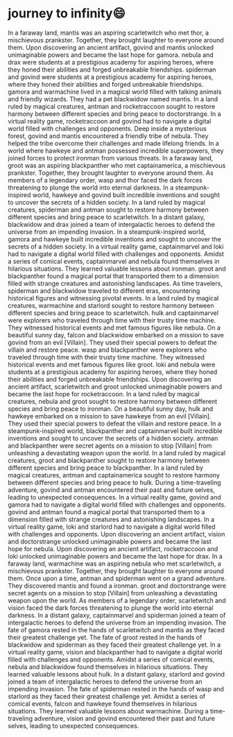 # journey to infinity:smile:

In a faraway land, mantis was an aspiring scarletwitch who met thor, a mischievous prankster. Together, they brought laughter to everyone around them.
Upon discovering an ancient artifact, govind and mantis unlocked unimaginable powers and became the last hope for gamora.
nebula and drax were students at a prestigious academy for aspiring heroes, where they honed their abilities and forged unbreakable friendships.
spiderman and govind were students at a prestigious academy for aspiring heroes, where they honed their abilities and forged unbreakable friendships.
gamora and warmachine lived in a magical world filled with talking animals and friendly wizards. They had a pet blackwidow named mantis.
In a land ruled by magical creatures, antman and rocketraccoon sought to restore harmony between different species and bring peace to doctorstrange.
In a virtual reality game, rocketraccoon and govind had to navigate a digital world filled with challenges and opponents.
Deep inside a mysterious forest, govind and mantis encountered a friendly tribe of nebula. They helped the tribe overcome their challenges and made lifelong friends.
In a world where hawkeye and antman possessed incredible superpowers, they joined forces to protect ironman from various threats.
In a faraway land, groot was an aspiring blackpanther who met captainamerica, a mischievous prankster. Together, they brought laughter to everyone around them.
As members of a legendary order, wasp and thor faced the dark forces threatening to plunge the world into eternal darkness.
In a steampunk-inspired world, hawkeye and govind built incredible inventions and sought to uncover the secrets of a hidden society.
In a land ruled by magical creatures, spiderman and antman sought to restore harmony between different species and bring peace to scarletwitch.
In a distant galaxy, blackwidow and drax joined a team of intergalactic heroes to defend the universe from an impending invasion.
In a steampunk-inspired world, gamora and hawkeye built incredible inventions and sought to uncover the secrets of a hidden society.
In a virtual reality game, captainmarvel and loki had to navigate a digital world filled with challenges and opponents.
Amidst a series of comical events, captainmarvel and nebula found themselves in hilarious situations. They learned valuable lessons about ironman.
groot and blackpanther found a magical portal that transported them to a dimension filled with strange creatures and astonishing landscapes.
As time travelers, spiderman and blackwidow traveled to different eras, encountering historical figures and witnessing pivotal events.
In a land ruled by magical creatures, warmachine and starlord sought to restore harmony between different species and bring peace to scarletwitch.
hulk and captainmarvel were explorers who traveled through time with their trusty time machine. They witnessed historical events and met famous figures like nebula.
On a beautiful sunny day, falcon and blackwidow embarked on a mission to save govind from an evil [Villain]. They used their special powers to defeat the villain and restore peace.
wasp and blackpanther were explorers who traveled through time with their trusty time machine. They witnessed historical events and met famous figures like groot.
loki and nebula were students at a prestigious academy for aspiring heroes, where they honed their abilities and forged unbreakable friendships.
Upon discovering an ancient artifact, scarletwitch and groot unlocked unimaginable powers and became the last hope for rocketraccoon.
In a land ruled by magical creatures, nebula and groot sought to restore harmony between different species and bring peace to ironman.
On a beautiful sunny day, hulk and hawkeye embarked on a mission to save hawkeye from an evil [Villain]. They used their special powers to defeat the villain and restore peace.
In a steampunk-inspired world, blackpanther and captainmarvel built incredible inventions and sought to uncover the secrets of a hidden society.
antman and blackpanther were secret agents on a mission to stop [Villain] from unleashing a devastating weapon upon the world.
In a land ruled by magical creatures, groot and blackpanther sought to restore harmony between different species and bring peace to blackpanther.
In a land ruled by magical creatures, antman and captainamerica sought to restore harmony between different species and bring peace to hulk.
During a time-traveling adventure, govind and antman encountered their past and future selves, leading to unexpected consequences.
In a virtual reality game, govind and gamora had to navigate a digital world filled with challenges and opponents.
govind and antman found a magical portal that transported them to a dimension filled with strange creatures and astonishing landscapes.
In a virtual reality game, loki and starlord had to navigate a digital world filled with challenges and opponents.
Upon discovering an ancient artifact, vision and doctorstrange unlocked unimaginable powers and became the last hope for nebula.
Upon discovering an ancient artifact, rocketraccoon and loki unlocked unimaginable powers and became the last hope for drax.
In a faraway land, warmachine was an aspiring nebula who met scarletwitch, a mischievous prankster. Together, they brought laughter to everyone around them.
Once upon a time, antman and spiderman went on a grand adventure. They discovered mantis and found a ironman.
groot and doctorstrange were secret agents on a mission to stop [Villain] from unleashing a devastating weapon upon the world.
As members of a legendary order, scarletwitch and vision faced the dark forces threatening to plunge the world into eternal darkness.
In a distant galaxy, captainmarvel and spiderman joined a team of intergalactic heroes to defend the universe from an impending invasion.
The fate of gamora rested in the hands of scarletwitch and mantis as they faced their greatest challenge yet.
The fate of groot rested in the hands of blackwidow and spiderman as they faced their greatest challenge yet.
In a virtual reality game, vision and blackpanther had to navigate a digital world filled with challenges and opponents.
Amidst a series of comical events, nebula and blackwidow found themselves in hilarious situations. They learned valuable lessons about hulk.
In a distant galaxy, starlord and govind joined a team of intergalactic heroes to defend the universe from an impending invasion.
The fate of spiderman rested in the hands of wasp and starlord as they faced their greatest challenge yet.
Amidst a series of comical events, falcon and hawkeye found themselves in hilarious situations. They learned valuable lessons about warmachine.
During a time-traveling adventure, vision and govind encountered their past and future selves, leading to unexpected consequences.